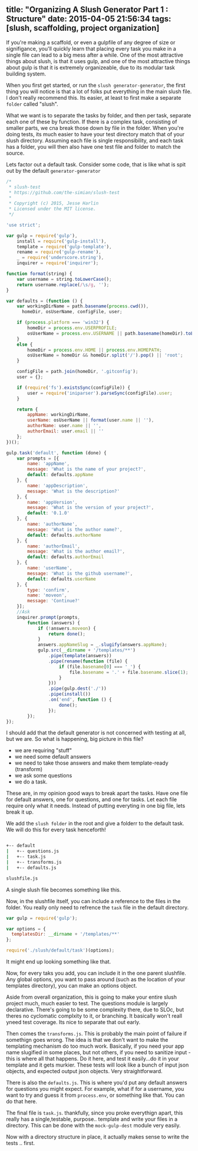 title: "Organizing A Slush Generator Part 1 : Structure"
date: 2015-04-05 21:56:34
tags: [slush, scaffolding, project organization]
---


If you're making a scaffold, or even a gulpfile of any degree of size or signifigance, you'll quickly learn that placing every task you make in a single file can lead to a big mess after a while. One of the most attractive things about slush, is that it uses gulp, and one of the most attractive things about gulp is that it is extremely organizeable, due to its modular task building system.

<!-- more -->

When you first get started, or run the `slush generator-generator`, the first thing you will notice is that a lot of folks put everything in the main slush file. I don't really recommend this. Its easier, at least to first make a separate `folder` called "slush".

What we want is to separate the tasks by folder, and then per task, separate each one of these by function. If there is a complex task, consisting of smaller parts, we cna break those down by file in the folder. When you're doing tests, its much easier to have your test directory match that of your slush directory. Assuming each file is single responsibility, and each task has a folder, you will then also have one test file and folder to match the source.

Lets factor out a default task. Consider some code, that is like what is spit out by the default `generator-generator`

```js
/*
 * slush-test
 * https://github.com/the-simian/slush-test
 *
 * Copyright (c) 2015, Jesse Harlin
 * Licensed under the MIT license.
 */

'use strict';

var gulp = require('gulp'),
    install = require('gulp-install'),
    template = require('gulp-template'),
    rename = require('gulp-rename'),
    _ = require('underscore.string'),
    inquirer = require('inquirer');

function format(string) {
    var username = string.toLowerCase();
    return username.replace(/\s/g, '');
}

var defaults = (function () {
    var workingDirName = path.basename(process.cwd()),
      homeDir, osUserName, configFile, user;

    if (process.platform === 'win32') {
        homeDir = process.env.USERPROFILE;
        osUserName = process.env.USERNAME || path.basename(homeDir).toLowerCase();
    }
    else {
        homeDir = process.env.HOME || process.env.HOMEPATH;
        osUserName = homeDir && homeDir.split('/').pop() || 'root';
    }

    configFile = path.join(homeDir, '.gitconfig');
    user = {};

    if (require('fs').existsSync(configFile)) {
        user = require('iniparser').parseSync(configFile).user;
    }

    return {
        appName: workingDirName,
        userName: osUserName || format(user.name || ''),
        authorName: user.name || '',
        authorEmail: user.email || ''
    };
})();

gulp.task('default', function (done) {
    var prompts = [{
        name: 'appName',
        message: 'What is the name of your project?',
        default: defaults.appName
    }, {
        name: 'appDescription',
        message: 'What is the description?'
    }, {
        name: 'appVersion',
        message: 'What is the version of your project?',
        default: '0.1.0'
    }, {
        name: 'authorName',
        message: 'What is the author name?',
        default: defaults.authorName
    }, {
        name: 'authorEmail',
        message: 'What is the author email?',
        default: defaults.authorEmail
    }, {
        name: 'userName',
        message: 'What is the github username?',
        default: defaults.userName
    }, {
        type: 'confirm',
        name: 'moveon',
        message: 'Continue?'
    }];
    //Ask
    inquirer.prompt(prompts,
        function (answers) {
            if (!answers.moveon) {
                return done();
            }
            answers.appNameSlug = _.slugify(answers.appName);
            gulp.src(__dirname + '/templates/**')
                .pipe(template(answers))
                .pipe(rename(function (file) {
                    if (file.basename[0] === '_') {
                        file.basename = '.' + file.basename.slice(1);
                    }
                }))
                .pipe(gulp.dest('./'))
                .pipe(install())
                .on('end', function () {
                    done();
                });
        });
});
```
I should add that the default generator is not concerned with testing at all, but we are. So what is happening, big picture in this file?

- we are requiring "stuff"
- we need some default answers
- we need to take those answers and make them template-ready (transform)
- we ask some questions
- we do a task.

These are, in my opinion good ways to break apart the tasks. Have one file for default answers, one for questions, and one for tasks. Let each file require only what it needs. Instead of putting everyting in one big file, lets break it up.

We add the `slush folder` in the root and give a folderr to the default task. We will do this for every task henceforth!

```sh

+-- default
|   +-- questions.js
|   +-- task.js
|   +-- transforms.js
|   +-- defaults.js

slushfile.js
```

A single slush file becomes something like this.

Now, in the slushfile itself, you can include a reference to the files in the folder. You really only need to refrence the `task` file in the default directory.

```js
var gulp = require('gulp');

var options = {
  templatesDir: __dirname + '/templates/**'
};

require('./slush/default/task')(options);
```

It might end up looking something like that.

Now, for every taks you add, you can include it in the one parent slushfile. Any global options, you want to pass around (such as the location of your templates directory), you can make an options object.

Aside from overall organization, this is going to make your entire slush project much, much easier to test. The questions module is largely declarative. There's going to be some complexity there, due to SLOc, but theres no cyclomatic complxity to it, or branching. It basically won't reall yneed test coverage. Its nice to separate that out early.

Then comes the `transforms.js`. This is probably the main point of failure if somethign goes wrong. The idea is that we don't want to make the templating mechanism do too much work. Basically, if you need your app name slugified in some places, but not others, if you need to sanitize input - this is where all that happens. Do it here, and test it easily...do it in your template and it gets murkier. These tests will look like a bunch of input json objects, and expected output json objects. Very straightforward.

There is also the `defaults.js`. This is where you'd put any default answers for questions you might expect. For example, what if for a username, you want to try and guess it from `process.env`, or something like that. You can do that here.

The final file is `task.js`. thankfully, since you proke everythign apart, this really has a single,testable, purpose.. template and write your files in a directory. This can be done with the `mock-gulp-dest` module very easily.

Now with a directory structure in place, it actually makes sense to write the tests .. first.



